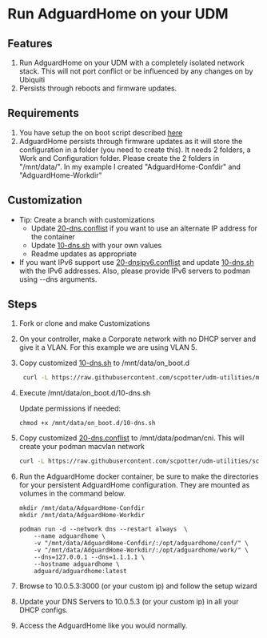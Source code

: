 # Run AdguardHome on your UDM

## Features

1. Run AdguardHome on your UDM with a completely isolated network stack.  This will not port conflict or be influenced by any changes on by Ubiquiti
2. Persists through reboots and firmware updates.

## Requirements

1. You have setup the on boot script described [here](https://github.com/boostchicken/udm-utilities/tree/master/on-boot-script)
1. AdguardHome persists through firmware updates as it will store the configuration in a folder (you need to create this). It needs 2 folders, a Work and Configuration folder. Please create the 2 folders in "/mnt/data/". In my example I created "AdguardHome-Confdir" and "AdguardHome-Workdir"

## Customization

* Tip: Create a branch with customizations
    * Update [20-dns.conflist](../cni-plugins/20-dns.conflist) if you want to use an alternate IP address for the container
    * Update [10-dns.sh](../dns-common/on_boot.d/10-dns.sh) with your own values
    * Readme updates as appropriate
* If you want IPv6 support use [20-dnsipv6.conflist](../cni-plugins/20-dnsipv6.conflist) and update [10-dns.sh](../dns-common/on_boot.d/10-dns.sh) with the IPv6 addresses. Also, please provide IPv6 servers to podman using --dns arguments.

## Steps

1. Fork or clone and make Customizations
1. On your controller, make a Corporate network with no DHCP server and give it a VLAN. For this example we are using VLAN 5.
1. Copy customized [10-dns.sh](../dns-common/on_boot.d/10-dns.sh) to /mnt/data/on_boot.d 

   ```bash
    curl -L https://raw.githubusercontent.com/scpotter/udm-utilities/master/dns-common/on_boot.d/10-dns.sh -o /mnt/data/on_boot.d/10-dns.sh
    ```
1. Execute /mnt/data/on_boot.d/10-dns.sh

   Update permissions if needed:

   `
   chmod +x /mnt/data/on_boot.d/10-dns.sh
   `

1. Copy customized [20-dns.conflist](../cni-plugins/20-dns.conflist) to /mnt/data/podman/cni.  This will create your podman macvlan network
    ```bash
    curl -L https://raw.githubusercontent.com/scpotter/udm-utilities/scpotter-custom-config/cni-plugins/20-dns.conflist -o /mnt/data/podman/cni/20-dns.conflist
    ```
1. Run the AdguardHome docker container, be sure to make the directories for your persistent AdguardHome configuration.  They are mounted as volumes in the command below.

    ```shell script
    mkdir /mnt/data/AdguardHome-Confdir
    mkdir /mnt/data/AdguardHome-Workdir
    
    podman run -d --network dns --restart always  \
        --name adguardhome \
        -v "/mnt/data/AdguardHome-Confdir/:/opt/adguardhome/conf/" \
        -v "/mnt/data/AdguardHome-Workdir/:/opt/adguardhome/work/" \
        --dns=127.0.0.1 --dns=1.1.1.1 \
        --hostname adguardhome \
        adguard/adguardhome:latest
    ```

1. Browse to 10.0.5.3:3000 (or your custom ip) and follow the setup wizard
1. Update your DNS Servers to 10.0.5.3 (or your custom ip) in all your DHCP configs.
1. Access the AdguardHome like you would normally.
